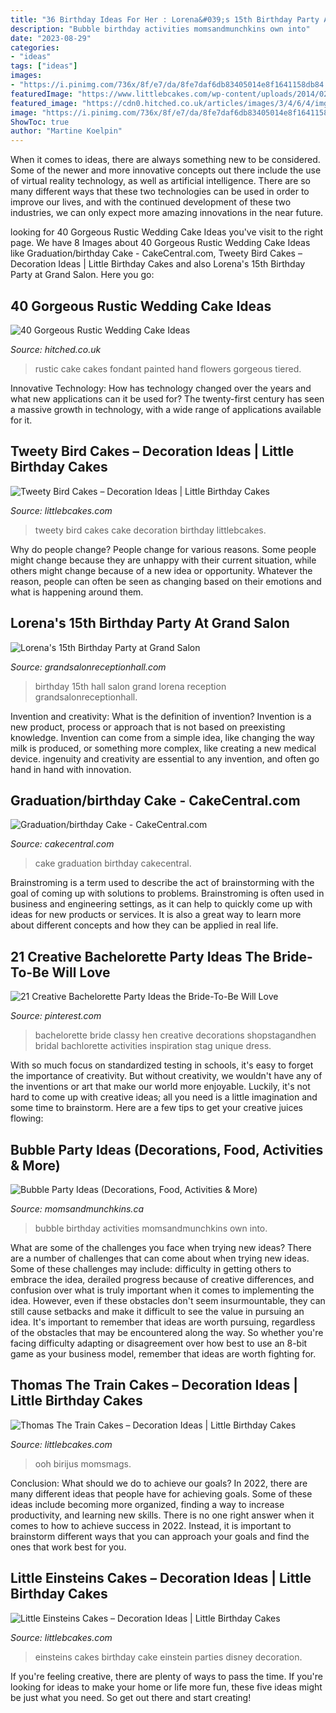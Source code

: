 ```yaml
---
title: "36 Birthday Ideas For Her : Lorena&#039;s 15th Birthday Party At Grand Salon"
description: "Bubble birthday activities momsandmunchkins own into"
date: "2023-08-29"
categories:
- "ideas"
tags: ["ideas"]
images:
- "https://i.pinimg.com/736x/8f/e7/da/8fe7daf6db83405014e8f1641158db84.jpg"
featuredImage: "https://www.littlebcakes.com/wp-content/uploads/2014/02/Thomas-The-Train-Birthday-Cakes-685x1024.jpg"
featured_image: "https://cdn0.hitched.co.uk/articles/images/3/4/6/4/img_84643/34-rustic-wedding-cake-hand-painted.jpg"
image: "https://i.pinimg.com/736x/8f/e7/da/8fe7daf6db83405014e8f1641158db84.jpg"
ShowToc: true
author: "Martine Koelpin"
---
```



When it comes to ideas, there are always something new to be considered. Some of the newer and more innovative concepts out there include the use of virtual reality technology, as well as artificial intelligence. There are so many different ways that these two technologies can be used in order to improve our lives, and with the continued development of these two industries, we can only expect more amazing innovations in the near future.

	

		
looking for 40 Gorgeous Rustic Wedding Cake Ideas you've visit to the right page. We have 8 Images about 40 Gorgeous Rustic Wedding Cake Ideas like Graduation/birthday Cake - CakeCentral.com, Tweety Bird Cakes – Decoration Ideas | Little Birthday Cakes and also Lorena&#039;s 15th Birthday Party at Grand Salon. Here you go:
		
    
## 40 Gorgeous Rustic Wedding Cake Ideas

<img loading=lazy src="https://cdn0.hitched.co.uk/articles/images/3/4/6/4/img_84643/34-rustic-wedding-cake-hand-painted.jpg" onerror="this.onerror=null;this.src='https://tse1.mm.bing.net/th?id=OIP.q0fw1K7PL18RrI7BeA1D-QHaLI&amp;pid=15.1';" alt="40 Gorgeous Rustic Wedding Cake Ideas">

_Source: hitched.co.uk_

>rustic cake cakes fondant painted hand flowers gorgeous tiered. 

	

Innovative Technology: How has technology changed over the years and what new applications can it be used for?
The twenty-first century has seen a massive growth in technology, with a wide range of applications available for it.

    
## Tweety Bird Cakes – Decoration Ideas | Little Birthday Cakes

<img loading=lazy src="https://www.littlebcakes.com/wp-content/uploads/2014/05/Tweety-Bird-Cake-Images.jpg" onerror="this.onerror=null;this.src='https://tse4.mm.bing.net/th?id=OIP.r-qZxx7fk23-aputpux_nQHaLN&amp;pid=15.1';" alt="Tweety Bird Cakes – Decoration Ideas | Little Birthday Cakes">

_Source: littlebcakes.com_

>tweety bird cakes cake decoration birthday littlebcakes. 

	

Why do people change?
People change for various reasons. Some people might change because they are unhappy with their current situation, while others might change because of a new idea or opportunity. Whatever the reason, people can often be seen as changing based on their emotions and what is happening around them.

    
## Lorena&#039;s 15th Birthday Party At Grand Salon

<img loading=lazy src="https://www.grandsalonreceptionhall.com/wp-content/uploads/2014/01/Grand-Salon-Reception-Hall-Lorena-15th-Birthday-Party-20.jpg" onerror="this.onerror=null;this.src='https://tse1.mm.bing.net/th?id=OIP.B2kV7OoQ_mjzwrEorgWD0QHaD6&amp;pid=15.1';" alt="Lorena&#039;s 15th Birthday Party at Grand Salon">

_Source: grandsalonreceptionhall.com_

>birthday 15th hall salon grand lorena reception grandsalonreceptionhall. 

	

Invention and creativity: What is the definition of invention?
Invention is a new product, process or approach that is not based on preexisting knowledge. Invention can come from a simple idea, like changing the way milk is produced, or something more complex, like creating a new medical device. ingenuity and creativity are essential to any invention, and often go hand in hand with innovation.

    
## Graduation/birthday Cake - CakeCentral.com

<img loading=lazy src="https://cdn001.cakecentral.com/gallery/2015/06/900_m0fBvMALVI-graduationbirthday-cake.jpg" onerror="this.onerror=null;this.src='https://tse3.mm.bing.net/th?id=OIP.Q7I2kH2_1YzAasRpyTSGJQHaLH&amp;pid=15.1';" alt="Graduation/birthday Cake - CakeCentral.com">

_Source: cakecentral.com_

>cake graduation birthday cakecentral. 

	

Brainstroming is a term used to describe the act of brainstorming with the goal of coming up with solutions to problems. Brainstroming is often used in business and engineering settings, as it can help to quickly come up with ideas for new products or services. It is also a great way to learn more about different concepts and how they can be applied in real life.

    
## 21 Creative Bachelorette Party Ideas The Bride-To-Be Will Love

<img loading=lazy src="https://i.pinimg.com/736x/8f/e7/da/8fe7daf6db83405014e8f1641158db84.jpg" onerror="this.onerror=null;this.src='https://tse1.mm.bing.net/th?id=OIP.fMqC-eigiIKfO0Rk4n1MXwHaO0&amp;pid=15.1';" alt="21 Creative Bachelorette Party Ideas the Bride-To-Be Will Love">

_Source: pinterest.com_

>bachelorette bride classy hen creative decorations shopstagandhen bridal bachlorette activities inspiration stag unique dress. 

	

With so much focus on standardized testing in schools, it's easy to forget the importance of creativity. But without creativity, we wouldn't have any of the inventions or art that make our world more enjoyable. Luckily, it's not hard to come up with creative ideas; all you need is a little imagination and some time to brainstorm. Here are a few tips to get your creative juices flowing:

    
## Bubble Party Ideas (Decorations, Food, Activities &amp; More)

<img loading=lazy src="https://www.momsandmunchkins.ca/wp-content/uploads/2014/06/bubble-party-3.jpg" onerror="this.onerror=null;this.src='https://tse1.mm.bing.net/th?id=OIP.rh8VsRj_N97vK1L-Lmgm9QAAAA&amp;pid=15.1';" alt="Bubble Party Ideas (Decorations, Food, Activities &amp; More)">

_Source: momsandmunchkins.ca_

>bubble birthday activities momsandmunchkins own into. 

	

What are some of the challenges you face when trying new ideas?
There are a number of challenges that can come about when trying new ideas. Some of these challenges may include: difficulty in getting others to embrace the idea, derailed progress because of creative differences, and confusion over what is truly important when it comes to implementing the idea. However, even if these obstacles don't seem insurmountable, they can still cause setbacks and make it difficult to see the value in pursuing an idea. It's important to remember that ideas are worth pursuing, regardless of the obstacles that may be encountered along the way. So whether you're facing difficulty adapting or disagreement over how best to use an 8-bit game as your business model, remember that ideas are worth fighting for.

    
## Thomas The Train Cakes – Decoration Ideas | Little Birthday Cakes

<img loading=lazy src="https://www.littlebcakes.com/wp-content/uploads/2014/02/Thomas-The-Train-Birthday-Cakes-685x1024.jpg" onerror="this.onerror=null;this.src='https://tse4.mm.bing.net/th?id=OIP.4MKFeo9iUhhOEl5EP7IHWwHaLE&amp;pid=15.1';" alt="Thomas The Train Cakes – Decoration Ideas | Little Birthday Cakes">

_Source: littlebcakes.com_

>ooh birijus momsmags. 

	

Conclusion: What should we do to achieve our goals?
In 2022, there are many different ideas that people have for achieving goals. Some of these ideas include becoming more organized, finding a way to increase productivity, and learning new skills. There is no one right answer when it comes to how to achieve success in 2022. Instead, it is important to brainstorm different ways that you can approach your goals and find the ones that work best for you.

    
## Little Einsteins Cakes – Decoration Ideas | Little Birthday Cakes

<img loading=lazy src="https://www.littlebcakes.com/wp-content/uploads/2014/01/Little-Einsteins-Cakes-Pictures.jpg" onerror="this.onerror=null;this.src='https://tse2.mm.bing.net/th?id=OIP.wHxR_tThIwEnbIbWFAOKkQHaJ4&amp;pid=15.1';" alt="Little Einsteins Cakes – Decoration Ideas | Little Birthday Cakes">

_Source: littlebcakes.com_

>einsteins cakes birthday cake einstein parties disney decoration. 

	

If you're feeling creative, there are plenty of ways to pass the time. If you're looking for ideas to make your home or life more fun, these five ideas might be just what you need. So get out there and start creating!

